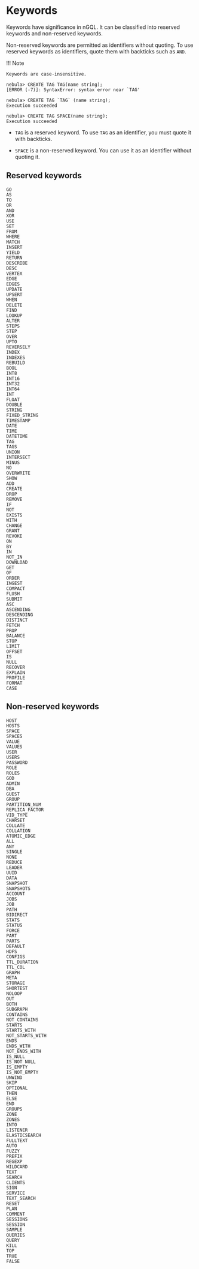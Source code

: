 # Keywords

Keywords have significance in nGQL. It can be classified into reserved keywords and non-reserved keywords.

Non-reserved keywords are permitted as identifiers without quoting. To use reserved keywords as identifiers, quote them with backticks such as `AND`.

!!! Note

    Keywords are case-insensitive.

```ngql
nebula> CREATE TAG TAG(name string);
[ERROR (-7)]: SyntaxError: syntax error near `TAG'

nebula> CREATE TAG `TAG` (name string);
Execution succeeded

nebula> CREATE TAG SPACE(name string);
Execution succeeded
```

- `TAG` is a reserved keyword. To use `TAG` as an identifier, you must quote it with backticks.

- `SPACE` is a non-reserved keyword. You can use it as an identifier without quoting it.

## Reserved keywords

```ngql
GO
AS
TO
OR
AND
XOR
USE
SET
FROM
WHERE
MATCH
INSERT
YIELD
RETURN
DESCRIBE
DESC
VERTEX
EDGE
EDGES
UPDATE
UPSERT
WHEN
DELETE
FIND
LOOKUP
ALTER
STEPS
STEP
OVER
UPTO
REVERSELY
INDEX
INDEXES
REBUILD
BOOL
INT8
INT16
INT32
INT64
INT
FLOAT
DOUBLE
STRING
FIXED_STRING
TIMESTAMP
DATE
TIME
DATETIME
TAG
TAGS
UNION
INTERSECT
MINUS
NO
OVERWRITE
SHOW
ADD
CREATE
DROP
REMOVE
IF
NOT
EXISTS
WITH
CHANGE
GRANT
REVOKE
ON
BY
IN
NOT_IN
DOWNLOAD
GET
OF
ORDER
INGEST
COMPACT
FLUSH
SUBMIT
ASC
ASCENDING
DESCENDING
DISTINCT
FETCH
PROP
BALANCE
STOP
LIMIT
OFFSET
IS
NULL
RECOVER
EXPLAIN
PROFILE
FORMAT
CASE
```

## Non-reserved keywords

```ngql
HOST
HOSTS
SPACE
SPACES
VALUE
VALUES
USER
USERS
PASSWORD
ROLE
ROLES
GOD
ADMIN
DBA
GUEST
GROUP
PARTITION_NUM
REPLICA_FACTOR
VID_TYPE
CHARSET
COLLATE
COLLATION
ATOMIC_EDGE
ALL
ANY
SINGLE
NONE
REDUCE
LEADER
UUID
DATA
SNAPSHOT
SNAPSHOTS
ACCOUNT
JOBS
JOB
PATH
BIDIRECT
STATS
STATUS
FORCE
PART
PARTS
DEFAULT
HDFS
CONFIGS
TTL_DURATION
TTL_COL
GRAPH
META
STORAGE
SHORTEST
NOLOOP
OUT
BOTH
SUBGRAPH
CONTAINS
NOT_CONTAINS
STARTS
STARTS_WITH
NOT_STARTS_WITH
ENDS
ENDS_WITH
NOT_ENDS_WITH
IS_NULL
IS_NOT_NULL
IS_EMPTY
IS_NOT_EMPTY
UNWIND
SKIP
OPTIONAL
THEN
ELSE
END
GROUPS
ZONE
ZONES
INTO
LISTENER
ELASTICSEARCH
FULLTEXT
AUTO
FUZZY
PREFIX
REGEXP
WILDCARD
TEXT
SEARCH
CLIENTS
SIGN
SERVICE
TEXT_SEARCH
RESET
PLAN
COMMENT
SESSIONS
SESSION
SAMPLE
QUERIES
QUERY
KILL
TOP
TRUE
FALSE
```
